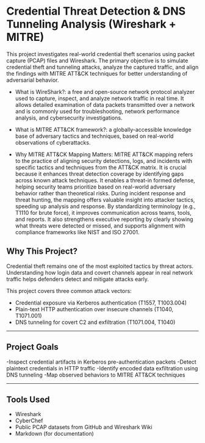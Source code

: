 # Credential Threat Detection & DNS Tunneling Analysis (Wireshark + MITRE) 
This project investigates real-world credential theft scenarios using packet capture (PCAP) files and Wireshark. The primary objective is to simulate credential theft and tunneling attacks, analyze the captured traffic, and align the findings with MITRE ATT&CK techniques for better understanding of adversarial behavior. 



* What is WireShark?: a free and open-source network protocol analyzer used to capture, inspect, and analyze network traffic in real time. It allows detailed examination of data packets transmitted over a network and is commonly used for troubleshooting, network performance analysis, and cybersecurity investigations.

* What is MITRE ATT&CK framework?: a globally-accessible knowledge base of adversary tactics and techniques, based on real-world observations of cyberattacks. 

* Why MITRE ATT&CK Mapping Matters: 
MITRE ATT&CK mapping refers to the practice of aligning security detections, logs, and incidents with specific tactics and techniques from the ATT&CK matrix. 
It is crucial because it enhances threat detection coverage by identifying gaps across known attack techniques. 
It enables a threat-in  formed defense, helping security teams prioritize based on real-world adversary behavior rather than theoretical risks. 
During incident response and threat hunting, the mapping offers valuable insight into attacker tactics, speeding up analysis and response. 
By standardizing terminology (e.g., T1110 for brute force), it improves communication across teams, tools, and reports. It also strengthens executive reporting by clearly showing what threats were detected or missed, and supports alignment with compliance frameworks like NIST and ISO 27001. 
 




## Why This Project?
Credential theft remains one of the most exploited tactics by threat actors. Understanding how login data and covert channels appear in real network traffic helps defenders detect and mitigate attacks early. 

This project covers three common attack vectors:
- Credential exposure via Kerberos authentication (T1557, T1003.004)
- Plain-text HTTP authentication over insecure channels (T1040, T1071.001)
- DNS tunneling for covert C2 and exfiltration (T1071.004, T1040) 


---

## Project Goals

-Inspect credential artifacts in Kerberos pre-authentication packets
-Detect plaintext credentials in HTTP traffic
-Identify encoded data exfiltration using DNS tunneling
-Map observed behaviors to MITRE ATT&CK techniques


---

## Tools Used
- Wireshark
- CyberChef  
- Public PCAP datasets from GitHub and Wireshark Wiki
- Markdown (for documentation) 

 